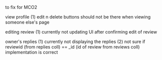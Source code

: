 to fix for MCO2

view profile
(1) edit n delete buttons should not be there when viewing someone else's page

editing review
(1) currently not updating UI after confirming edit of review

owner's replies
(1) currently not displaying the replies
(2) not sure if reviewid (from replies coll) == _id (id of review from reviews coll) implementation is correct
